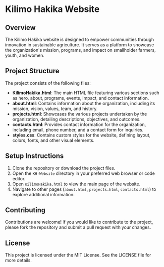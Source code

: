 # Kilimo Hakika Website

## Overview
The Kilimo Hakika website is designed to empower communities through innovation in sustainable agriculture. It serves as a platform to showcase the organization's mission, programs, and impact on smallholder farmers, youth, and women.

## Project Structure
The project consists of the following files:

- **KilimoHakika.html**: The main HTML file featuring various sections such as hero, about, programs, events, impact, and contact information.
- **about.html**: Contains information about the organization, including its mission, vision, values, team, and history.
- **projects.html**: Showcases the various projects undertaken by the organization, detailing descriptions, objectives, and outcomes.
- **contacts.html**: Provides contact information for the organization, including email, phone number, and a contact form for inquiries.
- **styles.css**: Contains custom styles for the website, defining layout, colors, fonts, and other visual elements.

## Setup Instructions
1. Clone the repository or download the project files.
2. Open the `KH-Website` directory in your preferred web browser or code editor.
3. Open `KilimoHakika.html` to view the main page of the website.
4. Navigate to other pages (`about.html`, `projects.html`, `contacts.html`) to explore additional information.

## Contributing
Contributions are welcome! If you would like to contribute to the project, please fork the repository and submit a pull request with your changes.

## License
This project is licensed under the MIT License. See the LICENSE file for more details.